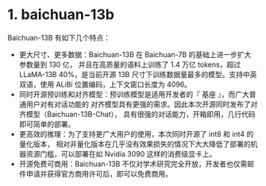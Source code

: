 # 1. baichuan-13b

Baichuan-13B 有如下几个特点：

- 更大尺寸、更多数据：Baichuan-13B 在 Baichuan-7B 的基础上进一步扩大参数量到 130 亿，
  并且在高质量的语料上训练了 1.4 万亿 tokens，超过LLaMA-13B 40%，是当前开源 13B 
  尺寸下训练数据量最多的模型。支持中英双语，使用 ALiBi 位置编码，上下文窗口长度为 4096。
- 同时开源预训练和对齐模型：预训练模型是适用开发者的『 基座 』，而广大普通用户对有对话功能的
  对齐模型具有更强的需求。因此本次开源同时发布了对齐模型（Baichuan-13B-Chat），
  具有很强的对话能力，开箱即用，几行代码即可简单的部署。
- 更高效的推理：为了支持更广大用户的使用，本次同时开源了 int8 和 int4 的量化版本，
  相对非量化版本在几乎没有效果损失的情况下大大降低了部署的机器资源门槛，可以部署在如 Nvidia 3090 这样的消费级显卡上。
- 开源免费可商用：Baichuan-13B 不仅对学术研究完全开放，开发者也仅需邮件申请并获得官方商用许可后，即可以免费商用。


